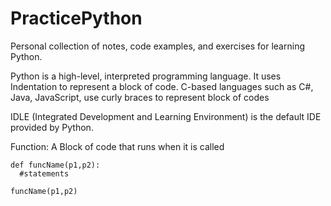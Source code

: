 # PracticePython
Personal collection of notes, code examples, and exercises for learning Python.

Python is a high-level, interpreted programming language. It uses Indentation to represent a block of code. C-based languages such as C#, Java, JavaScript, use curly braces to represent block of codes

IDLE (Integrated Development and Learning Environment) is the default IDE provided by Python.

Function: A Block of code that runs when it is called

    def funcName(p1,p2):
      #statements
  
    funcName(p1,p2)
